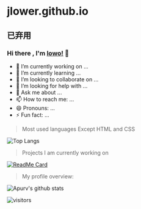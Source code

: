 # jlower.github.io

## 已弃用


### Hi there , I'm [lowo!](https://jlower.github.io/blog) 👋

<!--
**jlower/jlower** is a ✨ _special_ ✨ repository because its `README.md` (this file) appears on your GitHub profile.

Here are some ideas to get you started:

-->

- 🔭 I’m currently working on ...
- 🌱 I’m currently learning ...
- 👯 I’m looking to collaborate on ...
- 🤔 I’m looking for help with ...
- 💬 Ask me about ...
- 📫 How to reach me: ...
- 😄 Pronouns: ...
- ⚡ Fun fact: ...

> Most used languages Except HTML and CSS

![Top Langs](https://github-readme-stats-sigma-five.vercel.app/api/top-langs/?username=jlower&layout=compact&hide=html,css)

> Projects I am currently working on

[![ReadMe Card](https://github-readme-stats.vercel.app/api/pin/?username=jlower&repo=BlueArchive-Cursors)](https://github.com/jlower/BlueArchive-Cursors)

> My profile overview: 

![Apurv's github stats](https://github-readme-stats.vercel.app/api?username=jlower&show_icons=true)


![visitors](https://visitor-badge.laobi.icu/badge?page_id=jlower)
